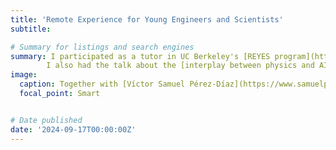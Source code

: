 ```yaml
---
title: 'Remote Experience for Young Engineers and Scientists'
subtitle: 

# Summary for listings and search engines
summary: I participated as a tutor in UC Berkeley's [REYES program](https://iaifi.org/outreach.html) and I had to the honor to work with talented students from around the world. 
        I also had the talk about the [interplay between physics and AI](https://www.youtube.com/watch?v=VI30D2jOhC4&t=1828s).
image:
  caption: Together with [Víctor Samuel Pérez-Díaz](https://www.samuelperezdi.com) presenting our recent \#ICML2024 paper on mehcanistic interpretability.
  focal_point: Smart


# Date published
date: '2024-09-17T00:00:00Z'
---
```






